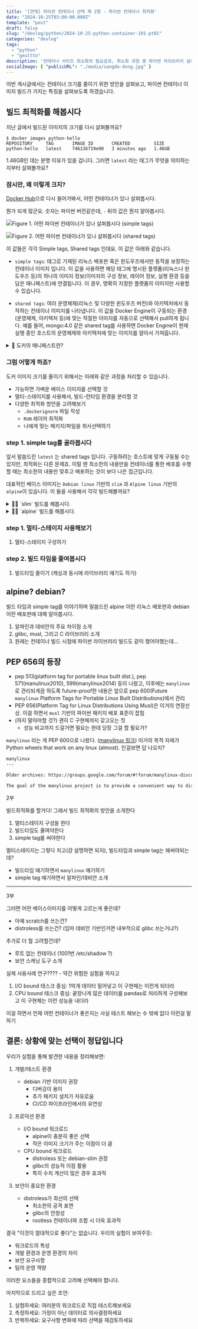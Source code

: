 ```yaml
---
title: '[연재] 파이썬 컨테이너 선택 제 2형 - 파이썬 컨테이너 최적화'
date: "2024-10-25T03:00:00.000Z"
template: "post"
draft: false
slug: "/devlog/python/2024-10-25-python-container-101-pt01"
categories: "devlog"
tags:
  - "python"
  - "geultto"
description: '컨테이너 사이즈 최소화의 필요성과, 최소화 과정 중 파이썬 라이브러리 설치 과정에서의 최적화 제안(PEP 656)을 소개합니다.'
socialImage: { "publicURL": "./media/sangdo-dong.jpg" }
---
```


이번 게시글에서는 컨테이너 크기를 줄이기 위한 방안을 살펴보고, 파이썬 컨테이너 이미지 빌드가 가지는 특징을 살펴보도록 하겠습니다.

## 빌드 최적화를 해봅시다

지난 글에서 빌드된 이미지의 크기를 다시 살펴볼까요?

```shell
$ docker images python-hello
REPOSITORY     TAG       IMAGE ID       CREATED         SIZE
python-hello   latest    746136719e90   3 minutes ago   1.46GB
```

1.46GB인 데는 분명 이유가 있을 겁니다. 그러면 `latest` 라는 태그가 무엇을 의미하는지부터 살펴볼까요?

### 잠시만, 왜 이렇게 크지?

[Docker Hub](https://hub.docker.com/_/python)으로 다시 들어가봐서, 어떤 컨테이너가 있나 살펴봅시다.

뭔가 되게 많군요. 숫자는 파이썬 버전같은데, `-` 뒤의 값은 뭔지 알아봅시다.

![Figure 1. 어떤 파이썬 컨테이너가 있나 살펴봅시다 (simple tags)](./media/01-python-container-simple.png)

![Figure 2. 어떤 파이썬 컨테이너가 있나 살펴봅시다 (shared tags)](./media/02-python-container-shared.png)

이 값들은 각각 Simple tags, Shared tags 인데요. 이 값은 아래와 같습니다.

- `simple tags`: 태그로 기재된 리눅스 배포판 혹은 윈도우즈에서만 동작을 보장하는 컨테이너 이미지 입니다. 이 값을 사용하면 해당 태그에 명시된 플랫폼(리눅스나 윈도우즈 등)의 하나의 이미지 정보(이미지의 구성 정보, 레이어 정보, 실행 환경 등을 담은 매니페스트)에 연결됩니다. 이 경우, 명확히 지정한 플랫폼의 이미지만 사용할 수 있습니다.

- `shared tags`: 여러 운영체제(리눅스 및 다양한 윈도우즈 버전)와 아키텍처에서 동작하는 컨테이너 이미지를 나타냅니다. 이 값을 Docker Engine이 구동되는 환경(운영체제, 아키텍처 등)에 맞는 적절한 이미지를 자동으로 선택해서 pull하게 됩니다. 예를 들어, mongo:4.0 같은 shared tag를 사용하면 Docker Engine이 현재 실행 중인 호스트의 운영체제와 아키텍처에 맞는 이미지를 알아서 가져옵니다.

<details>
<summary>🤔 도커의 매니페스트란?</summary>

도커 매니페스트는 컨테이너 이미지에 대한 상세 정보를 담고 있는 메타데이터입니다. 여기에는:
- 이미지가 실행될 수 있는 운영체제와 아키텍처
- 이미지를 구성하는 레이어들의 정보
- 이미지의 설정값 (환경 변수, 실행 명령어 등)
등이 포함됩니다. 도커는 이 매니페스트를 읽어 해당 이미지가 현재 환경에서 실행 가능한지, 어떤 레이어들이 필요한지 등을 파악합니다.

</details>

### 그럼 어떻게 하죠?

도커 이미지 크기를 줄이기 위해서는 아래와 같은 과정을 처리할 수 있습니다.

- 가능하면 가벼운 베이스 이미지를 선택할 것
- 멀티-스테이지를 사용해서, 빌드-런타임 환경을 분리할 것
- 다양한 최적화 방안을 고려해보기
    - `.dockerignore` 파일 작성
    - `RUN` 레이어 최적화
    - 나에게 맞는 패키지/파일을 취사선택하기

### step 1. simple tag를 골라봅시다

앞서 말씀드린 `latest` 는 shared tags 입니다. 구동하려는 호스트에 맞게 구동될 수는 있지만, 최적화는 다른 문제죠. 이럴 땐 최소한의 내용만을 컨테이너를 통한 배포를 수행할 때는 최소한의 내용만 맞추고 배포하는 것이 보다 나은 접근입니다.

대표적인 베이스 이미지는 `Debian linux` 기반의  `slim` 과 `Alpine linux` 기반의 `alpine`이 있습니다. 이 둘을 사용해서 각각 빌드해볼까요?

<details>
<summary>👨‍💻 `slim` 빌드를 해봅시다. </summary>

...

</details>

<details>
<summary>👨‍💻 `alpine` 빌드를 해봅시다. </summary>

...

</details>


### step 1. 멀티-스테이지 사용해보기

1. 멀티-스테이지 구성하기

### step 2. 빌드 타임을 줄여봅시다

1. 빌드타임 줄이기 (캐싱과 동시에 라이브러리 얘기도 하기)

## alpine? debian?

빌드 타임과 simple tag를 이야기하며 말씀드린 alpine 이란 리눅스 배포판과 debian 이란 배포판에 대해 알아봅시다.

1. 알파인과 데비안의 주요 차이점 소개
1. glibc, musl, 그리고 C 라이브러리 소개
1. 원래는 컨테이너 빌드 시점에 파이썬 라이브러리 빌드도 같이 했어야했는데...

## PEP 656의 등장

- pep 513(platform tag for portable linux built dist.), pep 571(manulinux2010), 599(manylinux2014) 등이 나왔고, 이후에는 `manylinux` 로 관리되게끔 하도록 future-proof한 내용은 앞으로 pep 600(Future `manylinux` Platform Tags for Portable Linux Built Distributions)에서 관리
- PEP 656(Platform Tag for Linux Distributions Using Musl)은 이거의 연장선상. 이걸 하면서 `musl` 기반의 파이썬 패키지 배포 표준이 잡힘
- (하지 말아야할 것?) 괜히 C 구현체까지 갖고오는 짓
    - 성능 비교까지 드갈거면 필요는 한데 당장 그걸 할 필요가?

`manylinux` 라는 게 PEP 600으로 나왔다. ([manylinux 링크](https://github.com/pypa/manylinux)) 이거의 목적 자체가 Python wheels that work on any linux (almost). 인걸보면 답 나오지?

```markdown
manylinux
---

Older archives: https://groups.google.com/forum/#!forum/manylinux-discuss

The goal of the manylinux project is to provide a convenient way to distribute binary Python extensions as wheels on Linux. This effort has produced PEP 513 (manylinux1), PEP 571 (manylinux2010), PEP 599 (manylinux2014), PEP 600 (manylinux_x_y) and PEP 656 (musllinux_x_y).
```


2부

빌드최적화를 할거다! 그래서 빌드 최적화의 방안을 소개한다

1. 멀티스테이지 구성을 한다
2. 빌드타임도 줄여야한다
3. simple tag를 써야한다

멀티스테이지는 그렇다 치고(걍 설명하면 되지), 빌드타임과 simple tag는 왜써야되는데?

- 빌드타임 얘기하면서 `manylinux` 얘기하기
- simple tag 얘기하면서 알파인/데비안 소개

---

3부

그러면 어떤 베이스이미지를 어떻게 고르는게 좋은데?
- 아예 scratch를 쓰는건?
- distroless를 쓰는건? (임마 데비안 기반인거면 내부적으로 glibc 쓰는거냐?)

추가로 더 뭘 고려할건데?
- 루트 없는 컨테이너 (1001번 /etc/shadow ?)
- 보안 스캐닝 도구 소개

실제 사용사례 연구???? - 약간 위험한 실험을 하자고

1. I/O bound 태스크 중심: 1억개 데이터 밀어넣고 이 구현체는 이런게 되더라
2. CPU bound 태스크 중심: 끝장나게 많은 데이터를 pandas로 처리하게 구성해보고 이 구현체는 이런 성능을 내더라

이걸 하면서 언제 어떤 컨테이너가 좋은지는 사실 테스트 해보는 수 밖에 없다 이런걸 말하기


## 결론: 상황에 맞는 선택이 정답입니다

우리가 실험을 통해 발견한 내용을 정리해보면:

1. 개발/테스트 환경
   - debian 기반 이미지 권장
     - 디버깅이 용이
     - 추가 패키지 설치가 자유로움
     - CI/CD 파이프라인에서의 유연성

2. 프로덕션 환경
   - I/O bound 워크로드
     - alpine이 충분히 좋은 선택
     - 작은 이미지 크기가 주는 이점이 더 큼
   - CPU bound 워크로드
     - distroless 또는 debian-slim 권장
     - glibc의 성능적 이점 활용
     - 특히 수치 계산이 많은 경우 효과적

3. 보안이 중요한 환경
   - distroless가 최선의 선택
     - 최소한의 공격 표면
     - glibc의 안정성
     - rootless 컨테이너와 조합 시 더욱 효과적

결국 "이것이 절대적으로 좋다"는 없습니다. 우리의 실험이 보여주듯:
- 워크로드의 특성
- 개발 환경과 운영 환경의 차이
- 보안 요구사항
- 팀의 운영 역량

이러한 요소들을 종합적으로 고려해 선택해야 합니다. 

마지막으로 드리고 싶은 조언:
1. 실험하세요: 여러분의 워크로드로 직접 테스트해보세요
2. 측정하세요: 가정이 아닌 데이터로 의사결정하세요
3. 반복하세요: 요구사항 변화에 따라 선택을 재검토하세요
